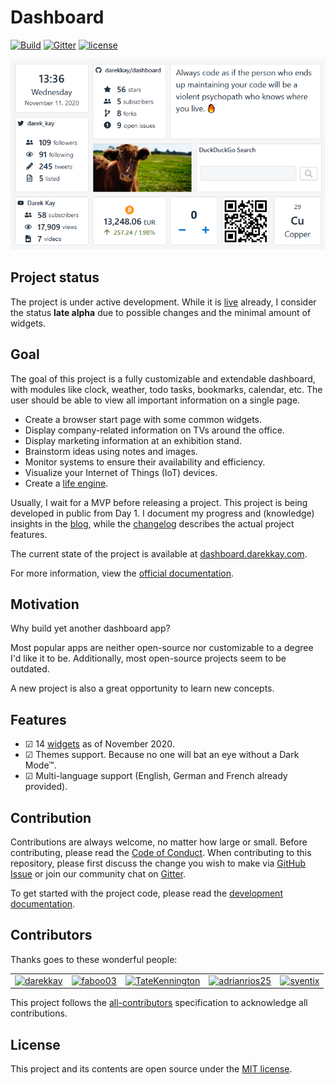 # Dashboard

[![Build](https://img.shields.io/github/workflow/status/darekkay/dashboard/Continuous%20Integration/master?style=flat-square)](https://github.com/darekkay/dashboard/actions)
[![Gitter](https://img.shields.io/gitter/room/darekkay/dashboard?style=flat-square)](https://gitter.im/darekkay-dashboard/community)
[![license](https://img.shields.io/badge/license-MIT-green?style=flat-square)](https://github.com/darekkay/dashboard/blob/master/LICENSE)

![](docs/assets/img/1.4.0.png)

## Project status

The project is under active development. While it is [live](https://dashboard.darekkay.com) already, I consider the status **late alpha** due to possible changes and the minimal amount of widgets.

## Goal

The goal of this project is a fully customizable and extendable dashboard, with modules like clock, weather, todo tasks, bookmarks, calendar, etc. The user should be able to view all important information on a single page.

- Create a browser start page with some common widgets.
- Display company-related information on TVs around the office.
- Display marketing information at an exhibition stand.
- Brainstorm ideas using notes and images.
- Monitor systems to ensure their availability and efficiency.
- Visualize your Internet of Things (IoT) devices.
- Create a [life engine](https://github.com/samsquire/ideas#5-life-engine).

Usually, I wait for a MVP before releasing a project. This project is being developed in public from Day 1. I document my progress and (knowledge) insights in the [blog](https://dashboard.darekkay.com/docs/blog/), while the [changelog](https://dashboard.darekkay.com/docs/changelog/) describes the actual project features.

The current state of the project is available at [dashboard.darekkay.com](https://dashboard.darekkay.com).

For more information, view the [official documentation](https://dashboard.darekkay.com/docs/).

## Motivation

Why build yet another dashboard app?

Most popular apps are neither open-source nor customizable to a degree I'd like it to be. Additionally, most open-source projects seem to be outdated.

A new project is also a great opportunity to learn new concepts.

## Features

- ☑ 14 [widgets](https://dashboard.darekkay.com/docs/widgets/) as of November 2020.
- ☑ Themes support. Because no one will bat an eye without a Dark Mode™.
- ☑ Multi-language support (English, German and French already provided).

## Contribution

Contributions are always welcome, no matter how large or small. Before contributing, please read the [Code of Conduct](./CODE_OF_CONDUCT.md). When contributing to this repository, please first discuss the change you wish to make via [GitHub Issue](https://github.com/darekkay/dashboard/issues/new) or join our community chat on [Gitter](https://gitter.im/darekkay-dashboard/community).

To get started with the project code, please read the [development documentation](https://dashboard.darekkay.com/docs/development/).

## Contributors

Thanks goes to these wonderful people:

<!-- ALL-CONTRIBUTORS-LIST:START - Do not remove or modify this section -->
<!-- prettier-ignore-start -->
<!-- markdownlint-disable -->
<table>
  <tr>
    <td align="center"><a href='https://darekkay.com/' title='darekkay is awesome!'><img src='https://avatars0.githubusercontent.com/u/3101914?v=4' alt='darekkay' width='50px' /></a></td>
    <td align="center"><a href='https://github.com/faboo03' title='faboo03 is awesome!'><img src='https://avatars3.githubusercontent.com/u/421979?v=4' alt='faboo03' width='50px' /></a></td>
    <td align="center"><a href='https://github.com/TateKennington' title='TateKennington is awesome!'><img src='https://avatars0.githubusercontent.com/u/27887751?v=4' alt='TateKennington' width='50px' /></a></td>
    <td align="center"><a href='http://adrianriosweb.com/' title='adrianrios25 is awesome!'><img src='https://avatars1.githubusercontent.com/u/12592624?v=4' alt='adrianrios25' width='50px' /></a></td>
    <td align="center"><a href='https://github.com/syentix' title='syentix is awesome!'><img src='https://avatars3.githubusercontent.com/u/43079612?v=4' alt='syentix' width='50px' /></a></td>
  </tr>
</table>

<!-- markdownlint-enable -->
<!-- prettier-ignore-end -->
<!-- ALL-CONTRIBUTORS-LIST:END -->

This project follows the [all-contributors](https://allcontributors.org) specification to acknowledge all contributions.


## License

This project and its contents are open source under the [MIT license](LICENSE).
